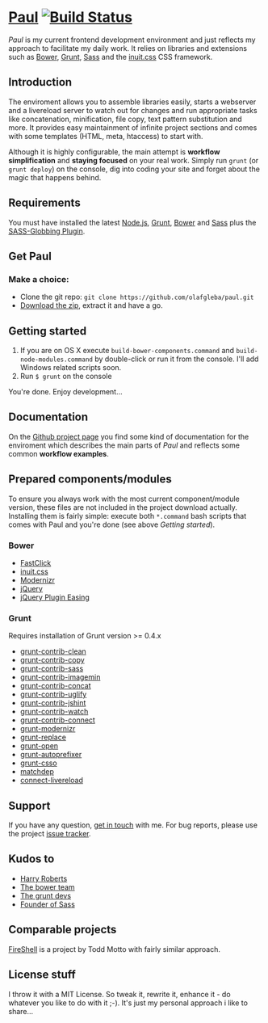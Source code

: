 # [Paul]( http://olafgleba.github.io/paul/) [![Build Status](https://travis-ci.org/olafgleba/paul.png)](https://travis-ci.org/olafgleba/paul)

*Paul* is my current frontend development environment and just reflects my approach to facilitate my daily work. It relies on libraries and extensions such as [Bower](http://bower.io), [Grunt](http://gruntjs.com), [Sass](http://sass-lang.org) and the [inuit.css](http://inuitcss.com/) CSS framework.

## Introduction

The enviroment allows you to assemble libraries easily, starts a webserver and a livereload server to watch out for changes and run appropriate tasks like concatenation, minification, file copy, text pattern substitution and more. It provides easy maintainment of infinite project sections and comes with some templates (HTML, meta, htaccess) to start with.

Although it is highly configurable, the main attempt is **workflow simplification** and **staying focused** on your real work. Simply run `grunt` (or `grunt deploy`) on the console,  dig into coding your site and forget about the magic that happens behind.

## Requirements

You must have installed the latest [Node.js](http://nodejs.org/), [Grunt](http://gruntjs.com), [Bower](http://bower.io) and [Sass](http://sass-lang.org) plus the [SASS-Globbing Plugin](https://github.com/chriseppstein/sass-globbing).

## Get Paul

### Make a choice:

* Clone the git repo: `git clone https://github.com/olafgleba/paul.git`
* [Download the zip](https://github.com/olafgleba/paul/archive/master.zip), extract it and have a go.

## Getting started

1. If you are on OS X execute `build-bower-components.command` and `build-node-modules.command` by double-click or run it from the console. I'll add Windows related scripts soon.
2. Run `$ grunt` on the console

You're done. Enjoy development...

## Documentation

On the [Github project page](docs.html) you find some kind of documentation for the enviroment which describes the main parts of *Paul* and reflects some common **workflow examples**.

## Prepared components/modules

To ensure you always work with the most current component/module version, these files are not included in the project download actually. Installing them is fairly simple: execute both `*.command` bash scripts that comes with Paul and you're done (see above *Getting started*).

### Bower

* [FastClick](https://github.com/ftlabs/fastclick)
* [inuit.css](http://inuitcss.com/)
* [Modernizr](https://github.com/Modernizr/Modernizr)
* [jQuery](https://github.com/components/jquery)
* [jQuery Plugin Easing](http://gsgd.co.uk/sandbox/jquery/easing/)

### Grunt

Requires installation of Grunt version >= 0.4.x

* [grunt-contrib-clean](https://github.com/gruntjs/grunt-contrib-clean)
* [grunt-contrib-copy](https://github.com/gruntjs/grunt-contrib-copy)
* [grunt-contrib-sass](https://github.com/gruntjs/grunt-contrib-sass)
* [grunt-contrib-imagemin](https://github.com/gruntjs/grunt-contrib-imagemin)
* [grunt-contrib-concat](https://github.com/gruntjs/grunt-contrib-concat)
* [grunt-contrib-uglify](https://github.com/gruntjs/grunt-contrib-uglify)
* [grunt-contrib-jshint](https://github.com/gruntjs/grunt-contrib-jshint)
* [grunt-contrib-watch](https://github.com/gruntjs/grunt-contrib-watch)
* [grunt-contrib-connect](https://github.com/gruntjs/grunt-contrib-connect)
* [grunt-modernizr](https://github.com/Modernizr/grunt-modernizr)
* [grunt-replace](https://github.com/outaTiME/grunt-replace)
* [grunt-open](https://github.com/jsoverson/grunt-open)
* [grunt-autoprefixer](https://github.com/nDmitry/grunt-autoprefixer)
* [grunt-csso](https://github.com/t32k/grunt-csso)
* [matchdep](https://github.com/tkellen/node-matchdep)
* [connect-livereload](https://github.com/intesso/connect-livereload)

## Support

If you have any question, [get in touch](mailto:og@olafgleba.de) with me. For bug reports, please use the project [issue tracker](https://github.com/olafgleba/paul/issues).

## Kudos to

* [Harry Roberts](http://csswizardry.com/)
* [The bower team](http://bower.io)
* [The grunt devs](http://gruntjs.com)
* [Founder of Sass](http://sass-lang.org)

## Comparable projects

[FireShell](https://github.com/toddmotto/fireshell) is a project by Todd Motto with fairly similar approach.

## License stuff

I throw it with a MIT License. So tweak it, rewrite it, enhance it - do whatever you like to do with it ;-). It's just my personal approach i like to share...
